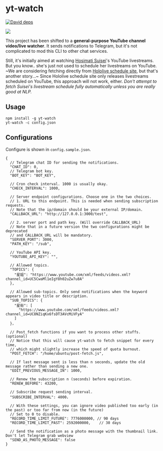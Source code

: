 # yt-watch

[![David deps](https://img.shields.io/david/suisei-cn/suisei-live-watch.svg?style=flat)](https://david-dm.org//suisei-cn/suisei-live-watch)

[![](https://nodei.co/npm/yt-watch.png?global=true)](https://nodei.co/npm/yt-watch)

This project has been shifted to a **general-purpose YouTube channel video/live watcher**. It sends notifications to Telegram, but it's not complicated to mod this CLI to other chat services.

Still, it's initially aimed at watching [Hosimati Suisei](https://www.youtube.com/channel/UC5CwaMl1eIgY8h02uZw7u8A)'s YouTube livestreams. But you know.. she's just not used to schedule her livestreams on YouTube. ~We are considering fetching directly from [Hololive schedule site](https://schedule.hololive.tv/), but that's another story...~ Since Hololive schedule site only releases livestreams scheduled on YouTube, this approach will not work, either. _Don't attempt to fetch Suisei's livestream schedule fully automatically unless you are really good at NLP._

## Usage

```
npm install -g yt-watch
yt-watch -c config.json
```

## Configurations

Configure is shown in `config.sample.json`.

```jsonc
{
  // Telegram chat ID for sending the notifications.
  "CHAT_ID": 0,
  // Telegram bot key.
  "BOT_KEY": "BOT_KEY",

  // Cron check interval. 1000 is usually okay.
  "CHECK_INTERVAL": 1000,

  // Server endpoint configurations. Choose one in the two choices.
  // 1. URL to this endpoint. This is needed when sending subscription requests.
  // Note that the ip/domain should be your external IP/domain.
  "CALLBACK_URL": "http://127.0.0.1:3000/test",

  // 2. server port and path key. (Will override CALLBACK_URL)
  // Note that in a future version the two configurations might be deprecated
  // and CALLBACK_URL will be mandatory.
  "SERVER_PORT": 3000,
  "PATH_KEY": "/sub",

  // YouTube API key.
  "YOUTUBE_API_KEY": "",

  // Allowed topics.
  "TOPICS": {
    "星姐": "https://www.youtube.com/xml/feeds/videos.xml?channel_id=UC5CwaMl1eIgY8h02uZw7u8A"
  },

  // Allowed sub-topics. Only send notifications when the keyword appears in video title or description.
  "SUB_TOPICS": {
    "星街": [
      "https://www.youtube.com/xml/feeds/videos.xml?channel_id=UC8NZiqKx6fsDT3AVcMiVFyA"
    ]
  }，

  // Post_fetch functions if you want to process other stuffs. (optional)
  // Notice that this will cause yt-watch to fetch snippet for every time,
  // which might slightly increase the speed of quota burnout.
  "POST_FETCH": "/home/ubuntu/post-fetch.js",

  // If last message sent is less than n seconds, update the old message rather than sending a new one.
  "EDIT_PREVIOUS_MESSAGE_IN": 1000,

  // Renew the subscription n (seconds) before expiration.
  "RENEW_BEFORE": 43200,

  // Subscribe request sending interval.
  "SUBSCRIBE_INTERVAL": 4000，

  // With these settings, you can ignore video published too early (in the past) or too far from now (in the future)
  // Set to 0 to disable.
  "RECORD_TIME_LIMIT_FUTURE": 7776000000, // 90 days
  "RECORD_TIME_LIMIT_PAST": 2592000000,    // 30 days

  // Send the notification as a photo message with the thumbnail link. Don't let Telegram grab webview
  "SEND_AS_PHOTO_MESSAGE": false
}
```
